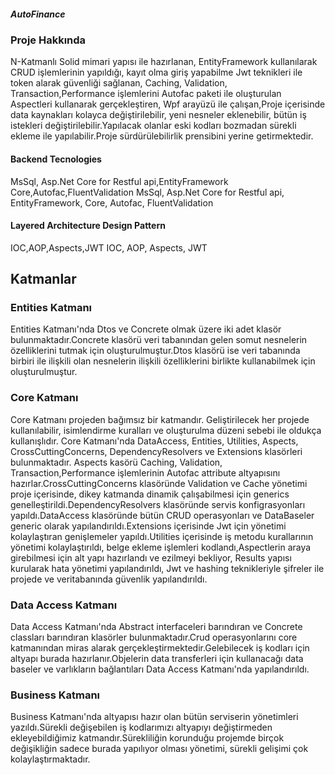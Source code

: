 <h5>AutoFinance</h5>
<div>
  <h3>Proje Hakkında</h3>
  <p>
    N-Katmanlı Solid mimari yapısı ile hazırlanan, EntityFramework kullanılarak
    CRUD işlemlerinin yapıldığı, kayıt olma giriş yapabilme Jwt teknikleri ile
    token alarak güvenliği sağlanan, Caching, Validation,
    Transaction,Performance işlemlerini Autofac paketi ile oluşturulan
    Aspectleri kullanarak gerçekleştiren, Wpf arayüzü ile çalışan,Proje
    içerisinde data kaynakları kolayca değiştirilebilir, yeni nesneler
    eklenebilir, bütün iş istekleri değiştirilebilir.Yapılacak olanlar eski
    kodları bozmadan sürekli ekleme ile yapılabilir.Proje sürdürülebilirlik
    prensibini yerine getirmektedir.
  </p>

  <h4>Backend Tecnologies</h4>
  <p>
    MsSql, Asp.Net Core for Restful api,EntityFramework
    Core,Autofac,FluentValidation MsSql, Asp.Net Core for Restful api,
    EntityFramework, Core, Autofac, FluentValidation
  </p>

  <h4>Layered Architecture Design Pattern</h4>
  <p>IOC,AOP,Aspects,JWT IOC, AOP, Aspects, JWT</p>

  <h2>Katmanlar</h2>
  <h3>Entities Katmanı</h3>
  <p>
    Entities Katmanı'nda Dtos ve Concrete olmak üzere iki adet klasör
    bulunmaktadır.Concrete klasörü veri tabanından gelen somut nesnelerin
    özelliklerini tutmak için oluşturulmuştur.Dtos klasörü ise veri tabanında
    birbiri ile ilişkili olan nesnelerin ilişkili özelliklerini birlikte
    kullanabilmek için oluşturulmuştur.
  </p>

  <h3>Core Katmanı</h3>
  <p>
    Core Katmanı projeden bağımsız bir katmandır. Geliştirilecek her projede
    kullanılabilir, isimlendirme kuralları ve oluşturulma düzeni sebebi ile
    oldukça kullanışlıdır. Core Katmanı'nda DataAccess, Entities, Utilities,
    Aspects, CrossCuttingConcerns, DependencyResolvers ve Extensions klasörleri
    bulunmaktadır. Aspects kasörü Caching, Validation, Transaction,Performance
    işlemlerinin Autofac attribute altyapısını hazırlar.CrossCuttingConcerns
    klasöründe Validation ve Cache yönetimi proje içerisinde, dikey katmanda
    dinamik çalışabilmesi için generics genelleştirildi.DependencyResolvers
    klasöründe servis konfigrasyonları yapıldı.DataAccess klasöründe bütün CRUD
    operasyonları ve DataBaseler generic olarak yapılandırıldı.Extensions
    içerisinde Jwt için yönetimi kolaylaştıran genişlemeler yapıldı.Utilities
    içerisinde iş metodu kurallarının yönetimi kolaylaştırıldı, belge ekleme
    işlemleri kodlandı,Aspectlerin araya girebilmesi için alt yapı hazırlandı ve
    ezilmeyi bekliyor, Results yapısı kurularak hata yönetimi yapılandırıldı,
    Jwt ve hashing teknikleriyle şifreler ile projede ve veritabanında güvenlik
    yapılandırıldı.
  </p>

  <h3>Data Access Katmanı</h3>
  <p>
    Data Access Katmanı'nda Abstract interfaceleri barındıran ve Concrete
    classları barındıran klasörler bulunmaktadır.Crud operasyonlarını core
    katmanından miras alarak gerçekleştirmektedir.Gelebilecek iş kodları için
    altyapı burada hazırlanır.Objelerin data transferleri için kullanacağı data
    baseler ve varlıkların bağlantıları Data Access Katmanı'nda yapılandırıldı.
  </p>

  <h3>Business Katmanı</h3>
  <p>
    Business Katmanı'nda altyapısı hazır olan bütün serviserin yönetimleri
    yazıldı.Sürekli değişebilen iş kodlarımızı altyapıyı değiştirmeden
    ekleyebildiğimiz katmandır.Sürekliliğin korunduğu projemde birçok
    değişikliğin sadece burada yapılıyor olması yönetimi, sürekli gelişimi çok
    kolaylaştırmaktadır.
  </p>
</div>
